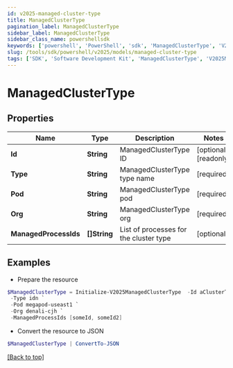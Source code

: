 ```yaml
---
id: v2025-managed-cluster-type
title: ManagedClusterType
pagination_label: ManagedClusterType
sidebar_label: ManagedClusterType
sidebar_class_name: powershellsdk
keywords: ['powershell', 'PowerShell', 'sdk', 'ManagedClusterType', 'V2025ManagedClusterType'] 
slug: /tools/sdk/powershell/v2025/models/managed-cluster-type
tags: ['SDK', 'Software Development Kit', 'ManagedClusterType', 'V2025ManagedClusterType']
---
```



# ManagedClusterType

## Properties

Name | Type | Description | Notes
------------ | ------------- | ------------- | -------------
**Id** | **String** | ManagedClusterType ID | [optional] [readonly] 
**Type** | **String** | ManagedClusterType type name | [required]
**Pod** | **String** | ManagedClusterType pod | [required]
**Org** | **String** | ManagedClusterType org | [required]
**ManagedProcessIds** | **[]String** | List of processes for the cluster type | [optional] 

## Examples

- Prepare the resource
```powershell
$ManagedClusterType = Initialize-V2025ManagedClusterType  -Id aClusterTypeId `
 -Type idn `
 -Pod megapod-useast1 `
 -Org denali-cjh `
 -ManagedProcessIds [someId, someId2]
```

- Convert the resource to JSON
```powershell
$ManagedClusterType | ConvertTo-JSON
```


[[Back to top]](#) 


